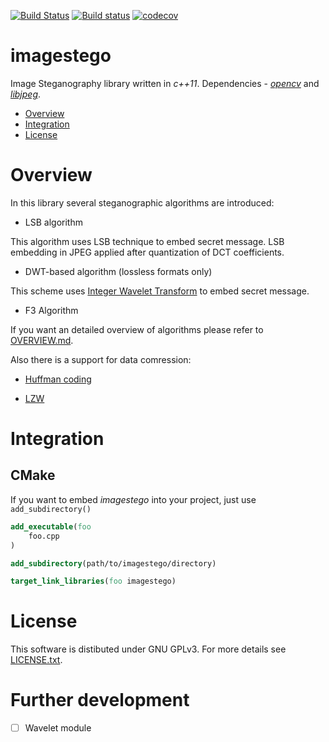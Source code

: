 [![Build Status](https://travis-ci.com/shreddered/imagestego.svg?branch=master)](https://travis-ci.com/shreddered/imagestego)
[![Build status](https://ci.appveyor.com/api/projects/status/stugi74mkai6x44q/branch/master?svg=true)](https://ci.appveyor.com/project/shreddered/imagestego/branch/master)
[![codecov](https://codecov.io/gh/shreddered/imagestego/branch/master/graph/badge.svg)](https://codecov.io/gh/shreddered/imagestego)

# imagestego 

Image Steganography library written in _c++11_.
Dependencies - [_opencv_](https://github.com/opencv/opencv) and [_libjpeg_](http://www.ijg.org/).

- [Overview](#overview)
- [Integration](#integration)
- [License](#license)

# Overview

In this library several steganographic algorithms are introduced:

- LSB algorithm

This algorithm uses LSB technique to embed secret message.
LSB embedding in JPEG applied after quantization of DCT coefficients.

- DWT-based algorithm (lossless formats only)

This scheme uses [Integer Wavelet Transform](https://stackoverflow.com/questions/15802827/how-can-dwt-be-used-in-lsb-substitution-steganography) to embed secret message.

- F3 Algorithm

If you want an detailed overview of algorithms please refer to [OVERVIEW.md](https://github.com/shreddered/Image-Steganography/blob/master/OVERVIEW.md).

Also there is a support for data comression:

- [Huffman coding](https://en.wikipedia.org/wiki/Huffman_coding)

- [LZW](https://en.wikipedia.org/wiki/Lempel%E2%80%93Ziv%E2%80%93Welch)

# Integration

## CMake

If you want to embed _imagestego_ into your project, just use `add_subdirectory()`
```cmake
add_executable(foo
    foo.cpp
)

add_subdirectory(path/to/imagestego/directory)

target_link_libraries(foo imagestego)
```

# License

This software is distibuted under GNU GPLv3. For more details see [LICENSE.txt](LICENSE.txt).

# Further development
- [ ] Wavelet module
